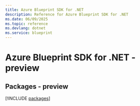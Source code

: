 ```yaml
---
title: Azure Blueprint SDK for .NET
description: Reference for Azure Blueprint SDK for .NET
ms.date: 06/09/2025
ms.topic: reference
ms.devlang: dotnet
ms.service: blueprint
---
```

# Azure Blueprint SDK for .NET - preview
## Packages - preview
[!INCLUDE [packages](blueprint-index.md)]